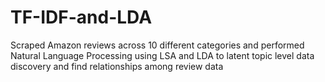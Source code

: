 # TF-IDF-and-LDA
Scraped Amazon reviews across 10 different categories and performed Natural Language Processing using LSA and LDA to latent topic level data discovery and find relationships among review data
